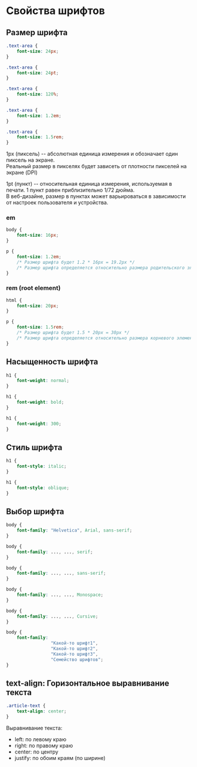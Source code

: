 # Cвойства шрифтов

## Размер шрифта

```css
.text-area {
    font-size: 24px;
}
```
```css
.text-area {
    font-size: 24pt;
}
```
```css
.text-area {
    font-size: 120%;
}
```
```css
.text-area {
    font-size: 1.2em;
}
```
```css
.text-area {
    font-size: 1.5rem;
}
```

1px (пиксель) -- абсолютная единица измерения и обозначает один пиксель на экране.  
Реальный размер в пикселях будет зависеть от плотности пикселей на экране (DPI)

1pt (пункт) -- относительная единица измерения, используемая в печати. 1 пункт равен приблизительно 1/72 дюйма.  
В веб-дизайне, размер в пунктах может варьироваться в зависимости от настроек пользователя и устройства.

### em
```css
body {
    font-size: 16px;
}

p {
    font-size: 1.2em;
    /* Размер шрифта будет 1.2 * 16px = 19.2px */
    /* Размер шрифта определяется относительно размера родительского элемента*/
}
```

### rem (root element)
```css
html {
    font-size: 20px;
}

p {
    font-size: 1.5rem;
    /* Размер шрифта будет 1.5 * 20px = 30px */
    /* Размер шрифта определяется относительно размера корневого элемента*/
}
```

## Насыщенность шрифта

```css
h1 {
    font-weight: normal;
}
```
```css
h1 {
    font-weight: bold;
}
```
```css
h1 {
    font-weight: 300;
}
```

## Стиль шрифта

```css
h1 {
    font-style: italic;
}
```
```css
h1 {
    font-style: oblique;
}
```

## Выбор шрифта

```css
body {
    font-family: "Helvetica", Arial, sans-serif;
}
```
```css
body {
    font-family: ..., ..., serif;
}
```
```css
body {
    font-family: ..., ..., sans-serif;
}
```
```css
body {
    font-family: ..., ..., Monospace;
}
```
```css
body {
    font-family: ..., ..., Cursive;
}
```
```css
body {
    font-family: 
                 "Какой-то шрифт1",
                 "Какой-то шрифт2",
                 "Какой-то шрифт3",
                 "Семейство шрифтов";
}
```

## text-align: Горизонтальное выравнивание текста

```css
.article-text {
    text-align: center;
}
```
Выравнивание текста:
- left: по левому краю
- right: по правому краю
- center: по центру
- justify: по обоим краям (по ширине)
